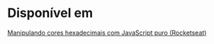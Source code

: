 # Disponível em

[Manipulando cores hexadecimais com JavaScript puro (Rocketseat)](https://www.youtube.com/watch?v=evBGq29wr08)
